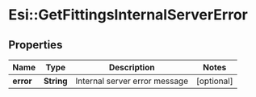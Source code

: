 # Esi::GetFittingsInternalServerError

## Properties
Name | Type | Description | Notes
------------ | ------------- | ------------- | -------------
**error** | **String** | Internal server error message | [optional] 


